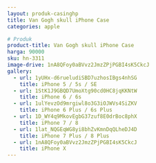 ```yaml
---
layout: produk-casinghp
title: Van Gogh skull iPhone Case
categories: apple

# Produk
product-title: Van Gogh skull iPhone Case
harga: 90000
sku: hn-3311
image-drive: 1nA8QFoy0aBVvz2JmzZPjPGBI4sK5CkcJ
gallery:
  - url: 1yUHx-d6rueludiSBD7uzhosIBgs4nhSG
    title: iPhone 5 / 5s / SE
  - url: 1StK1J9GBQD7UmoXtg90cd0HC8jqKKNtW
    title: iPhone 6 / 6s
  - url: 1ulYevzOd9mrgiwl8o3G3iOJWVs4SiZKV
    title: iPhone 6 Plus / 6s Plus
  - url: 1D_WY4q9MkovEgbG37zuf8E0drBoc8phX
    title: iPhone 7 / 8
  - url: 1lat_NQGEqWG8yi8bhZvKmnDqQLheDJ4D
    title: iPhone 7 Plus / 8 Plus
  - url: 1nA8QFoy0aBVvz2JmzZPjPGBI4sK5CkcJ
    title: iPhone X
---
```

